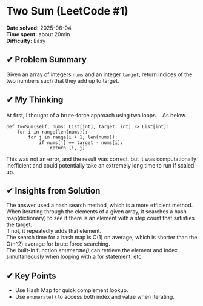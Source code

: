 # Two Sum (LeetCode #1)

**Date solved:** 2025-06-04   
**Time spent:** about 20min    
**Difficulty:** Easy   

## ✔︎ Problem Summary
Given an array of integers `nums` and an integer `target`, return indices of the two numbers such that they add up to target.  

## ✔︎ My Thinking
At first, I thought of a brute-force approach using two loops.　As below.   
```
def twoSum(self, nums: List[int], target: int) -> List[int]:
    for i in range(len(nums)):
        for j in range(i + 1, len(nums)):
            if nums[j] == target - nums[i]:
                return [i, j]
```
This was not an error, and the result was correct, but it was computationally inefficient and could potentially take an extremely long time to run if scaled up.  

## ✔︎ Insights from Solution
The answer used a hash search method, which is a more efficient method.  
When iterating through the elements of a given array, it searches a hash map(dictionary) to see if there is an element with a step count that satisfies the target.  
if not, it repeatedly adds that element.  
The search time for a hash map is O(1) on average, which is shorter than the O(n^2) average for brute force searching.  
The built-in function *enumerate()* can retrieve the element and index simultaneously when looping with a for statement, etc.   

## ✔︎ Key Points
- Use Hash Map for quick complement lookup.  
- Use `enumerate()` to access both index and value when iterating.  
